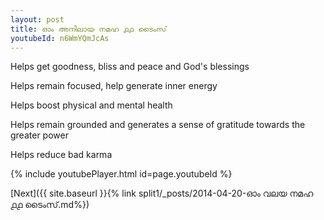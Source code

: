 ```yaml
---
layout: post
title: ഓം അനിലായ നമഹ ൧൧ ടൈംസ്
youtubeId: n6WmYQmJcAs
---
```

 
 
Helps get goodness, bliss and peace and God's blessings
 
Helps remain focused, help generate inner energy 
 
Helps boost physical and mental health 
 
Helps remain grounded and generates a sense of gratitude towards the greater power 
 
Helps reduce bad karma
 
 
 
 


{% include youtubePlayer.html id=page.youtubeId %}
 
[Next]({{ site.baseurl }}{% link  split1/_posts/2014-04-20-ഓം വലയ നമഹ ൧൧ ടൈംസ്.md%})
 
